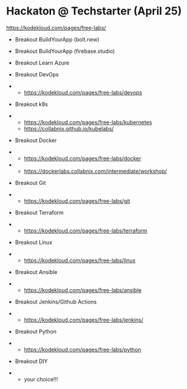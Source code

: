 # Hackaton @ Techstarter (April 25)

https://kodekloud.com/pages/free-labs/


- Breakout BuildYourApp (bolt.new)

- Breakout BuildYourApp (firebase.studio)

- Breakout Learn Azure

- Breakout DevOps
- - https://kodekloud.com/pages/free-labs/devops

- Breakout k8s
- - https://kodekloud.com/pages/free-labs/kubernetes
  - https://collabnix.github.io/kubelabs/

- Breakout Docker
- - https://kodekloud.com/pages/free-labs/docker
- - https://dockerlabs.collabnix.com/intermediate/workshop/

- Breakout Git
- - https://kodekloud.com/pages/free-labs/git

- Breakout Terraform
- - https://kodekloud.com/pages/free-labs/terraform

- Breakout Linux
- - https://kodekloud.com/pages/free-labs/linux

- Breakout Ansible
- - https://kodekloud.com/pages/free-labs/ansible

- Breakout Jenkins/Github Actions
- - https://kodekloud.com/pages/free-labs/jenkins/

- Breakout Python
- - https://kodekloud.com/pages/free-labs/python
 
- Breakout DIY
- - your choice!!!
